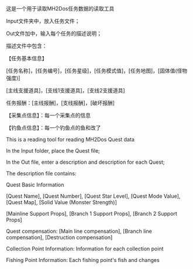 ﻿这是一个用于读取MH2Dos任务数据的读取工具

Input文件夹中，放入任务文件；

Out文件加中，输入每个任务的描述说明；

描述文件中包含：

【任务基本信息】

[任务名称]，[任务编号]，[任务星级]，[任务模式值]，[任务地图]，[固体值(怪物强度)]

[主线支援道具]，[支线1支援道具]，[支线2支援道具]

任务报酬：[主线报酬]，[支线报酬]，[破坏报酬]

【采集点信息】：每一个采集点的信息

【钓鱼点信息】：每一个钓鱼点的鱼和改了


This is a reading tool for reading MH2Dos Quest data

In the Input folder, place the Quest file;

In the Out file, enter a description and description for each Quest;

The description file contains:

Quest Basic Information

[Quest Name], [Quest Number], [Quest Star Level], [Quest Mode Value], [Quest Map], [Solid Value (Monster Strength)]

[Mainline Support Props], [Branch 1 Support Props], [Branch 2 Support Props]

Quest compensation: [Main line compensation], [Branch line compensation], [Destruction compensation]

Collection Point Information: Information for each collection point

Fishing Point Information: Each fishing point's fish and changes